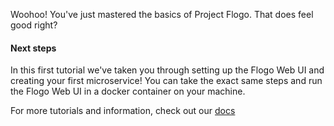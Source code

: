 Woohoo! You've just mastered the basics of Project Flogo. That does feel good right?

#### Next steps
In this first tutorial we've taken you through setting up the Flogo Web UI and creating your first microservice! You can take the exact same steps and run the Flogo Web UI in a docker container on your machine.

For more tutorials and information, check out our [docs](https://tibcosoftware.github.io/flogo/) 